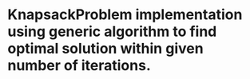 # KnapsackProblem implementation using generic algorithm to find optimal solution within given number of iterations.
